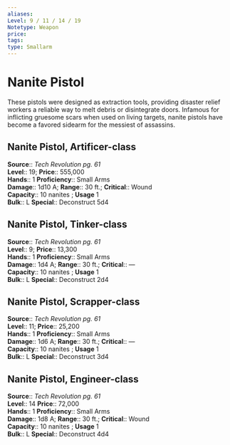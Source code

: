 ```yaml
---
aliases: 
Level: 9 / 11 / 14 / 19
Notetype: Weapon
price: 
tags: 
type: Smallarm
---
```


# Nanite Pistol

These pistols were designed as extraction tools, providing disaster relief workers a reliable way to melt debris or disintegrate doors. Infamous for inflicting gruesome scars when used on living targets, nanite pistols have become a favored sidearm for the messiest of assassins.  

## Nanite Pistol, Artificer-class

**Source**:: _Tech Revolution pg. 61_  
**Level**:: 19;
**Price**:: 555,000  
**Hands**:: 1
**Proficiency**:: Small Arms  
**Damage**:: 1d10 A; **Range**:: 30 ft.;
**Critical**:: Wound  
**Capacity**:: 10 nanites ; **Usage** 1  
**Bulk**:: L
**Special**:: Deconstruct 5d4

## Nanite Pistol, Tinker-class

**Source**:: _Tech Revolution pg. 61_  
**Level**:: 9;
**Price**:: 13,300  
**Hands**:: 1
**Proficiency**:: Small Arms  
**Damage**:: 1d4 A; **Range**:: 30 ft.;
**Critical**:: —  
**Capacity**:: 10 nanites ; **Usage** 1  
**Bulk**:: L
**Special**:: Deconstruct 2d4

## Nanite Pistol, Scrapper-class

**Source**:: _Tech Revolution pg. 61_  
**Level**:: 11;
**Price**:: 25,200  
**Hands**:: 1
**Proficiency**:: Small Arms  
**Damage**:: 1d6 A; **Range**:: 30 ft.;
**Critical**:: —  
**Capacity**:: 10 nanites ; **Usage** 1  
**Bulk**:: L
**Special**:: Deconstruct 3d4

## Nanite Pistol, Engineer-class

**Source**:: _Tech Revolution pg. 61_  
**Level**:: 14
**Price**:: 72,000  
**Hands**:: 1
**Proficiency**:: Small Arms  
**Damage**:: 1d8 A; **Range**:: 30 ft.;
**Critical**:: Wound  
**Capacity**:: 10 nanites ; **Usage** 1  
**Bulk**:: L
**Special**:: Deconstruct 4d4
